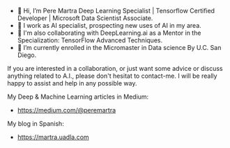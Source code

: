 - 👋 Hi, I’m Pere Martra Deep Learning Specialist | Tensorflow Certified Developer | Microsoft Data Scientist Associate. 
- 🌱 I work as AI specialist, prospecting new uses of AI in my area. 
- 🌱 I'm also collaborating with DeepLearning.ai as a Mentor in the Specialization: TensorFlow Advanced Techniques.
- 🌱 I’m currently enrolled in the Micromaster in Data science By U.C. San Diego.  

If you are interested in a collaboration, or just want some advice or discuss anything related to A.I., please don't hesitat to contact-me. I will be really happy to assist and help in any possible way. 

My Deep & Machine Learning articles in Medium: 
- https://medium.com/@peremartra

My blog in Spanish: 
- https://martra.uadla.com


<!---

--->

